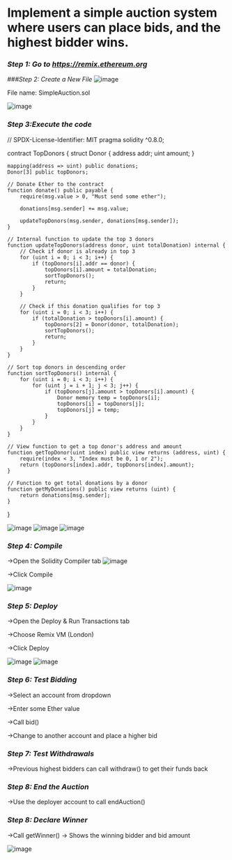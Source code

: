 # Implement a simple auction system where users can place bids, and the highest bidder wins.

### *Step 1: Go to https://remix.ethereum.org*

###*Step 2: Create a New File*
![image](https://github.com/user-attachments/assets/d67495dc-c015-4901-bba0-a0590c93f4f9)


File name: SimpleAuction.sol

![image](https://github.com/user-attachments/assets/fca1ec21-249d-4ff8-9eff-1f27502ae12f)


### *Step 3:Execute the code*


// SPDX-License-Identifier: MIT
pragma solidity ^0.8.0;

contract TopDonors {
    struct Donor {
        address addr;
        uint amount;
    }

    mapping(address => uint) public donations;
    Donor[3] public topDonors;

    // Donate Ether to the contract
    function donate() public payable {
        require(msg.value > 0, "Must send some ether");

        donations[msg.sender] += msg.value;

        updateTopDonors(msg.sender, donations[msg.sender]);
    }

    // Internal function to update the top 3 donors
    function updateTopDonors(address donor, uint totalDonation) internal {
        // Check if donor is already in top 3
        for (uint i = 0; i < 3; i++) {
            if (topDonors[i].addr == donor) {
                topDonors[i].amount = totalDonation;
                sortTopDonors();
                return;
            }
        }

        // Check if this donation qualifies for top 3
        for (uint i = 0; i < 3; i++) {
            if (totalDonation > topDonors[i].amount) {
                topDonors[2] = Donor(donor, totalDonation);
                sortTopDonors();
                return;
            }
        }
    }

    // Sort top donors in descending order
    function sortTopDonors() internal {
        for (uint i = 0; i < 3; i++) {
            for (uint j = i + 1; j < 3; j++) {
                if (topDonors[j].amount > topDonors[i].amount) {
                    Donor memory temp = topDonors[i];
                    topDonors[i] = topDonors[j];
                    topDonors[j] = temp;
                }
            }
        }
    }

    // View function to get a top donor's address and amount
    function getTopDonor(uint index) public view returns (address, uint) {
        require(index < 3, "Index must be 0, 1 or 2");
        return (topDonors[index].addr, topDonors[index].amount);
    }

    // Function to get total donations by a donor
    function getMyDonations() public view returns (uint) {
        return donations[msg.sender];
    }
}

![image](https://github.com/user-attachments/assets/049d8371-d632-4f80-911d-36d3a3738805)
![image](https://github.com/user-attachments/assets/099adcc1-57f4-4e4b-bc3a-6c25709180c8)
![image](https://github.com/user-attachments/assets/97027a41-de02-4e15-a49d-38297a32ab5d)

### *Step 4: Compile*

->Open the Solidity Compiler tab
![image](https://github.com/user-attachments/assets/9110e313-5e34-4d36-9cee-c24737bee17f)

->Click Compile

![image](https://github.com/user-attachments/assets/40ccb915-762e-4c11-8363-e5d514c92897)


### *Step 5: Deploy*

->Open the Deploy & Run Transactions tab 

->Choose Remix VM (London)

->Click Deploy

![image](https://github.com/user-attachments/assets/cbcb5d9a-cf9a-4a72-90e5-7df6b672e9fb)
![image](https://github.com/user-attachments/assets/5df77705-ff90-41b0-931c-06d7ea4a46b1)



### *Step 6: Test Bidding*

->Select an account from dropdown

->Enter some Ether value 

->Call bid() 

->Change to another account and place a higher bid




### *Step 7: Test Withdrawals*

->Previous highest bidders can call withdraw() to get their funds back

### *Step 8: End the Auction*

->Use the deployer account to call endAuction()

### *Step 8: Declare Winner*

->Call getWinner() → Shows the winning bidder and bid amount

![image](https://github.com/user-attachments/assets/18eb0b0f-91a3-466d-86c8-eeffb33f5382)





